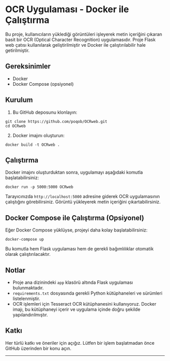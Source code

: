 # OCR Uygulaması - Docker ile Çalıştırma

Bu proje, kullanıcıların yüklediği görüntüleri işleyerek metin içeriğini çıkaran basit bir OCR (Optical Character Recognition) uygulamasıdır. Proje Flask web çatısı kullanılarak geliştirilmiştir ve Docker ile çalıştırılabilir hale getirilmiştir.

## Gereksinimler

- Docker
- Docker Compose (opsiyonel)

## Kurulum

1. Bu GitHub deposunu klonlayın:

```
git clone https://github.com/poqob/OCRweb.git
cd OCRweb
```

2. Docker imajını oluşturun:

```
docker build -t OCRweb .
```

## Çalıştırma

Docker imajını oluşturduktan sonra, uygulamayı aşağıdaki komutla başlatabilirsiniz:

```
docker run -p 5000:5000 OCRweb
```

Tarayıcınızda `http://localhost:5000` adresine giderek OCR uygulamasının çalıştığını görebilirsiniz. Görüntü yükleyerek metin içeriğini çıkartabilirsiniz.

## Docker Compose ile Çalıştırma (Opsiyonel)

Eğer Docker Compose yüklüyse, projeyi daha kolay başlatabilirsiniz:

```
docker-compose up
```

Bu komutla hem Flask uygulaması hem de gerekli bağımlılıklar otomatik olarak çalıştırılacaktır.

## Notlar

- Proje ana dizinindeki `app` klasörü altında Flask uygulaması bulunmaktadır.
- `requirements.txt` dosyasında gerekli Python kütüphaneleri ve sürümleri listelenmiştir.
- OCR işlemleri için Tesseract OCR kütüphanesini kullanıyoruz. Docker imajı, bu kütüphaneyi içerir ve uygulama içinde doğru şekilde yapılandırılmıştır.

## Katkı

Her türlü katkı ve öneriler için açığız. Lütfen bir işlem başlatmadan önce GitHub üzerinden bir konu açın.

---
